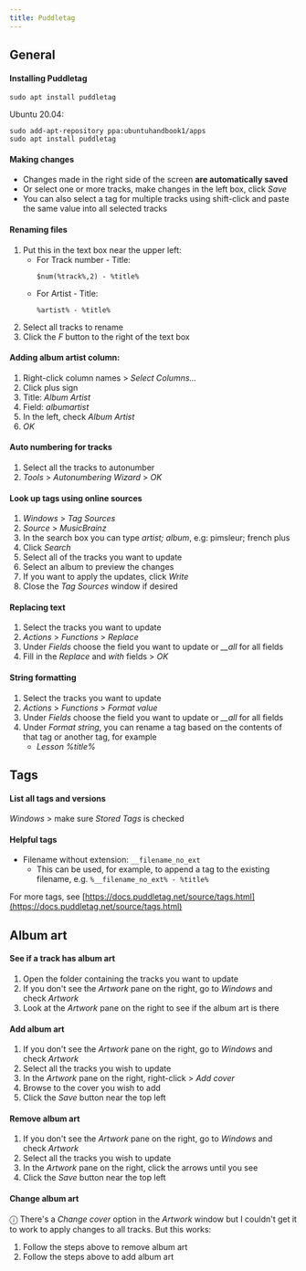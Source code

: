 ```yaml
---
title: Puddletag
---
```


## General

#### Installing Puddletag

```
sudo apt install puddletag
```

Ubuntu 20.04:

```
sudo add-apt-repository ppa:ubuntuhandbook1/apps
sudo apt install puddletag
```

#### Making changes

- Changes made in the right side of the screen **are automatically saved**
- Or select one or more tracks, make changes in the left box, click _Save_
- You can also select a tag for multiple tracks using shift-click and paste the same value into all selected tracks

#### Renaming files

1. Put this in the text box near the upper left:
   - For Track number - Title:
     ```
     $num(%track%,2) - %title%
     ```
   - For Artist - Title:
     ```
     %artist% - %title%
     ```
1. Select all tracks to rename
1. Click the _F_ button to the right of the text box

#### Adding album artist column:

1. Right-click column names > _Select Columns..._
1. Click plus sign
1. Title: _Album Artist_
1. Field: _albumartist_
1. In the left, check _Album Artist_
1. _OK_

#### Auto numbering for tracks

1. Select all the tracks to autonumber
1. _Tools_ > _Autonumbering Wizard_ > _OK_

#### Look up tags using online sources

1. _Windows_ > _Tag Sources_
1. _Source_ > _MusicBrainz_
1. In the search box you can type _artist; album_, e.g:
   pimsleur; french plus
1. Click _Search_
1. Select all of the tracks you want to update
1. Select an album to preview the changes
1. If you want to apply the updates, click _Write_
1. Close the _Tag Sources_ window if desired

#### Replacing text

1. Select the tracks you want to update
1. _Actions_ > _Functions_ > _Replace_
1. Under _Fields_ choose the field you want to update or _\_\_all_ for all fields
1. Fill in the _Replace_ and _with_ fields > _OK_

#### String formatting

1. Select the tracks you want to update
1. _Actions_ > _Functions_ > _Format value_
1. Under _Fields_ choose the field you want to update or _\_\_all_ for all fields
1. Under _Format string_, you can rename a tag based on the contents of that tag or another tag, for example
   - _Lesson %title%_

## Tags

#### List all tags and versions

_Windows_ > make sure _Stored Tags_ is checked

#### Helpful tags

- Filename without extension: `__filename_no_ext`
  - This can be used, for example, to append a tag to the existing filename, e.g. `%__filename_no_ext% - %title%`

For more tags, see [https://docs.puddletag.net/source/tags.html](https://docs.puddletag.net/source/tags.html)

## Album art

#### See if a track has album art

1. Open the folder containing the tracks you want to update
1. If you don't see the _Artwork_ pane on the right, go to _Windows_ and check _Artwork_
1. Look at the _Artwork_ pane on the right to see if the album art is there

#### Add album art

1. If you don't see the _Artwork_ pane on the right, go to _Windows_ and check _Artwork_
1. Select all the tracks you wish to update
1. In the _Artwork_ pane on the right, right-click > _Add cover_
1. Browse to the cover you wish to add
1. Click the _Save_ button near the top left

#### Remove album art

1. If you don't see the _Artwork_ pane on the right, go to _Windows_ and check _Artwork_
1. Select all the tracks you wish to update
1. In the _Artwork_ pane on the right, click the arrows until you see _<blank>_
1. Click the _Save_ button near the top left

#### Change album art

ⓘ There's a _Change cover_ option in the _Artwork_ window but I couldn't get it to work to apply changes to all tracks. But this works:

1. Follow the steps above to remove album art
1. Follow the steps above to add album art
